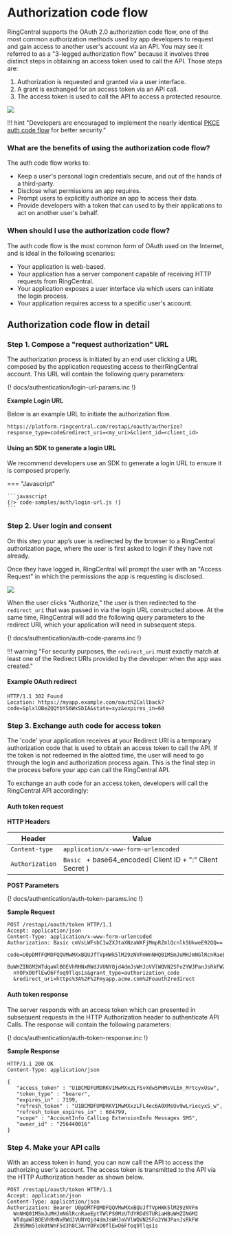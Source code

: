 # Authorization code flow

RingCentral supports the OAuth 2.0 authorization code flow, one of the most common authorization methods used by app developers to request and gain access to another user's account via an API. You may see it referred to as a "3-legged authorization flow" because it involves three distinct steps in obtaining an access token used to call the API. Those steps are:

1. Authorization is requested and granted via a user interface.
2. A grant is exchanged for an access token via an API call.
3. The access token is used to call the API to access a protected resource.

<img src="../oauth-auth-token-flow.png" class="img-fluid">

!!! hint "Developers are encouraged to implement the nearly identical [PKCE auth code flow](../auth-code-pkce-flow/) for better security."

### What are the benefits of using the authorization code flow?

The auth code flow works to:

* Keep a user's personal login credentials secure, and out of the hands of a third-party.
* Disclose what permissions an app requires.
* Prompt users to explicitly authorize an app to access their data.
* Provide developers with a token that can used to by their applications to act on another user's behalf. 

### When should I use the authorization code flow?

The auth code flow is the most common form of OAuth used on the Internet, and is ideal in the following scenarios:

* Your application is web-based. 
* Your application has a server component capable of receiving HTTP requests from RingCentral.
* Your application exposes a user interface via which users can initiate the login process.
* Your application requires access to a specific user's account.

## Authorization code flow in detail

### Step 1. Compose a "request authorization" URL

The authorization process is initiated by an end user clicking a URL composed by the application requesting access to theirRingCentral account. This URL will contain the following query parameters: 

{! docs/authentication/login-url-params.inc !} 

**Example Login URL**

Below is an example URL to initiate the authorization flow. 

```
https://platform.ringcentral.com/restapi/oauth/authorize?response_type=code&redirect_uri=<my_uri>&client_id=<client_id>
```

#### Using an SDK to generate a login URL

We recommend developers use an SDK to generate a login URL to ensure it is composed properly.

=== "Javascript" 

    ```javascript
    {!> code-samples/auth/login-url.js !} 
    ```

### Step 2. User login and consent

On this step your app’s user is redirected by the browser to a RingCentral authorization page, where the user is first asked to login if they have not already.

Once they have logged in, RingCentral will prompt the user with an "Access Request" in which the permissions the app is requesting is disclosed. 

<img src="../user-consent.png" class="img-fluid" style="max-width: 500px">

When the user clicks "Authorize," the user is then redirected to the `redirect_uri` that was passed in via the login URL constructed above. At the same time, RingCentral will add the following query parameters to the redirect URI, which your application will need in subsequent steps. 

{! docs/authentication/auth-code-params.inc !} 

!!! warning "For security purposes, the `redirect_uri` must exactly match at least one of the Redirect URIs provided by the developer when the app was created."

#### Example OAuth redirect
	
```http
HTTP/1.1 302 Found
Location: https://myapp.example.com/oauth2Callback?code=SplxlOBeZQQYbYS6WxSbIA&state=xyz&expires_in=60
```

### Step 3. Exchange auth code for access token
     
The 'code' your application receives at your Redirect URI is a temporary authorization code that is used to obtain an access token to call the API. If the token is not redeemed in the alotted time, the user will need to go through the login and authorization process again. This is the final step in the process before your app can call the RingCentral API. 

To exchange an auth code for an access token, developers will call the RingCentral API accordingly:

#### Auth token request

**HTTP Headers**

| Header           | Value                                                      |
| ---------------- | ---------------------------------------------------------- |
| `Content-type`   | `application/x-www-form-urlencoded`                        |
| `Authorization`  | `Basic ` + base64_encoded( Client ID + ":" Client Secret ) |

**POST Parameters**

{! docs/authentication/auth-token-params.inc !} 

**Sample Request**

```http
POST /restapi/oauth/token HTTP/1.1 
Accept: application/json 
Content-Type: application/x-www-form-urlencoded 
Authorization: Basic cmVsLWFsbC1wZXJtaXNzaWXFjMmpRZmlQcnlkSUkweE92QQ==

code=U0pDMTFQMDFQQVMwMXxBQUJfTVpHWk5lM29zNVFmWnNHQ01MSmJuMHJmNGlRcnRaeEptTWlPS0MzUTdYRDdSTURiaH
  BuWHZINGM2WTdqaWlBOEVhRHNxRWdJVUNYQjd4dmJsWHJoVVlWQVN2SFo2YWJPanJsRkFWZk9SMm5lek0tWnF5d3h8C3A
  nYOPxO0flEwO6Ffoq9Tlqs1s&grant_type=authorization_code
  &redirect_uri=https%3A%2F%2Fmyapp.acme.com%2Foauth2redirect
```

#### Auth token response

The server responds with an access token which can presented in subsequent requests in the HTTP Authorization header to authenticate API Calls. The response will contain the following parameters: 

{! docs/authentication/auth-token-response.inc !} 

    
**Sample Response**

```http
HTTP/1.1 200 OK
Content-Type: application/json
    
{
   "access_token" : "U1BCMDFUMDRKV1MwMXxzLFSvXdw5PHMsVLEn_MrtcyxUsw",
   "token_type" : "bearer",
   "expires_in" : 7199,
   "refresh_token" : "U1BCMDFUMDRKV1MwMXxzLFL4ec6A0XMsUv9wLriecyxS_w",
   "refresh_token_expires_in" : 604799,
   "scope" : "AccountInfo CallLog ExtensionInfo Messages SMS",
   "owner_id" : "256440016"
}
```

### Step 4. Make your API calls

With an access token in hand, you can now call the API to access the authorizing user's account. The access token is transmitted to the API via the HTTP Authorization header as shown below.

```http
POST /restapi/oauth/token HTTP/1.1 
Accept: application/json 
Content-Type: application/json
Authorization: Bearer U0pDMTFQMDFQQVMwMXxBQUJfTVpHWk5lM29zNVFm
  WnNHQ01MSmJuMHJmNGlRcnRaeEptTWlPS0MzUTdYRDdSTURiaHBuWHZINGM2
  WTdqaWlBOEVhRHNxRWdJVUNYQjd4dmJsWHJoVVlWQVN2SFo2YWJPanJsRkFW
  Zk9SMm5lek0tWnF5d3h8C3AnYOPxO0flEwO6Ffoq9Tlqs1s
```
